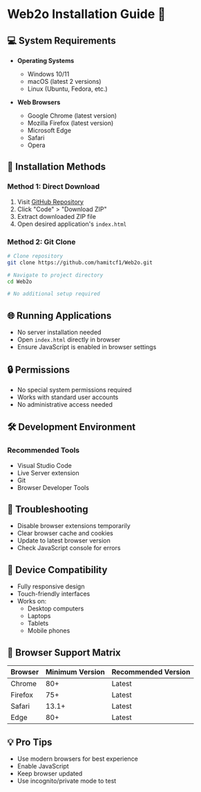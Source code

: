 # Web2o Installation Guide 🔧

## 💻 System Requirements
- **Operating Systems**
  - Windows 10/11
  - macOS (latest 2 versions)
  - Linux (Ubuntu, Fedora, etc.)

- **Web Browsers**
  - Google Chrome (latest version)
  - Mozilla Firefox (latest version)
  - Microsoft Edge
  - Safari
  - Opera

## 🚀 Installation Methods

### Method 1: Direct Download
1. Visit [GitHub Repository](https://github.com/hamitcf1/Web2o)
2. Click "Code" > "Download ZIP"
3. Extract downloaded ZIP file
4. Open desired application's `index.html`

### Method 2: Git Clone
```bash
# Clone repository
git clone https://github.com/hamitcf1/Web2o.git

# Navigate to project directory
cd Web2o

# No additional setup required
```

## 🌐 Running Applications
- No server installation needed
- Open `index.html` directly in browser
- Ensure JavaScript is enabled in browser settings

## 🔒 Permissions
- No special system permissions required
- Works with standard user accounts
- No administrative access needed

## 🛠️ Development Environment
### Recommended Tools
- Visual Studio Code
- Live Server extension
- Git
- Browser Developer Tools

## 🔧 Troubleshooting
- Disable browser extensions temporarily
- Clear browser cache and cookies
- Update to latest browser version
- Check JavaScript console for errors

## 📱 Device Compatibility
- Fully responsive design
- Touch-friendly interfaces
- Works on:
  - Desktop computers
  - Laptops
  - Tablets
  - Mobile phones

## 🌈 Browser Support Matrix
| Browser | Minimum Version | Recommended Version |
|---------|-----------------|---------------------|
| Chrome  | 80+             | Latest              |
| Firefox | 75+             | Latest              |
| Safari  | 13.1+           | Latest              |
| Edge    | 80+             | Latest              |

## 💡 Pro Tips
- Use modern browsers for best experience
- Enable JavaScript
- Keep browser updated
- Use incognito/private mode to test
